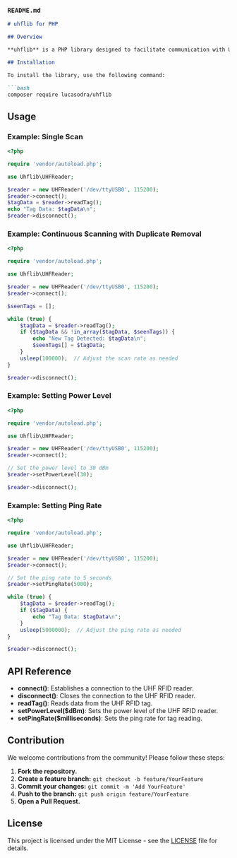 ### `README.md`

```markdown
# uhflib for PHP

## Overview

**uhflib** is a PHP library designed to facilitate communication with UHF RFID readers via serial communication. It provides a simple API to connect to the reader, read tags, and control various settings such as power levels and ping rates.

## Installation

To install the library, use the following command:

```bash
composer require lucasodra/uhflib
```

## Usage

### Example: Single Scan

```php
<?php

require 'vendor/autoload.php';

use Uhflib\UHFReader;

$reader = new UHFReader('/dev/ttyUSB0', 115200);
$reader->connect();
$tagData = $reader->readTag();
echo "Tag Data: $tagData\n";
$reader->disconnect();
```

### Example: Continuous Scanning with Duplicate Removal

```php
<?php

require 'vendor/autoload.php';

use Uhflib\UHFReader;

$reader = new UHFReader('/dev/ttyUSB0', 115200);
$reader->connect();

$seenTags = [];

while (true) {
    $tagData = $reader->readTag();
    if ($tagData && !in_array($tagData, $seenTags)) {
        echo "New Tag Detected: $tagData\n";
        $seenTags[] = $tagData;
    }
    usleep(100000);  // Adjust the scan rate as needed
}

$reader->disconnect();
```

### Example: Setting Power Level

```php
<?php

require 'vendor/autoload.php';

use Uhflib\UHFReader;

$reader = new UHFReader('/dev/ttyUSB0', 115200);
$reader->connect();

// Set the power level to 30 dBm
$reader->setPowerLevel(30);

$reader->disconnect();
```

### Example: Setting Ping Rate

```php
<?php

require 'vendor/autoload.php';

use Uhflib\UHFReader;

$reader = new UHFReader('/dev/ttyUSB0', 115200);
$reader->connect();

// Set the ping rate to 5 seconds
$reader->setPingRate(5000);

while (true) {
    $tagData = $reader->readTag();
    if ($tagData) {
        echo "Tag Data: $tagData\n";
    }
    usleep(5000000);  // Adjust the ping rate as needed
}

$reader->disconnect();
```

## API Reference

- **connect()**: Establishes a connection to the UHF RFID reader.
- **disconnect()**: Closes the connection to the UHF RFID reader.
- **readTag()**: Reads data from the UHF RFID tag.
- **setPowerLevel($dBm)**: Sets the power level of the UHF RFID reader.
- **setPingRate($milliseconds)**: Sets the ping rate for tag reading.

## Contribution

We welcome contributions from the community! Please follow these steps:

1. **Fork the repository.**
2. **Create a feature branch:** `git checkout -b feature/YourFeature`
3. **Commit your changes:** `git commit -m 'Add YourFeature'`
4. **Push to the branch:** `git push origin feature/YourFeature`
5. **Open a Pull Request.**

## License

This project is licensed under the MIT License - see the [LICENSE](LICENSE) file for details.
```
